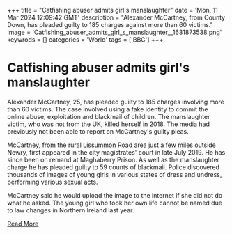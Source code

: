 +++
title = "Catfishing abuser admits girl's manslaughter"
date = 'Mon, 11 Mar 2024 12:09:42 GMT'
description = "Alexander McCartney, from County Down, has pleaded guilty to 185 charges against more than 60 victims."
image = 'Catfishing_abuser_admits_girl_s_manslaughter__1631873538.png'
keywrods =  []
categories = 'World'
tags = ['BBC']
+++

# Catfishing abuser admits girl's manslaughter

Alexander McCartney, 25, has pleaded guilty to 185 charges involving more than 60 victims.
The case involved using a fake identity to commit the online abuse, exploitation and blackmail of children.
The manslaughter victim, who was not from the UK, killed herself in 2018.
The media had previously not been able to report on McCartney's guilty pleas.

McCartney, from the rural Lissummon Road area just a few miles outside Newry, first appeared in the city magistrates' court in late July 2019.
He has since been on remand at Maghaberry Prison.
As well as the manslaughter charge he has pleaded guilty to 59 counts of blackmail.
Police discovered thousands of images of young girls in various states of dress and undress, performing various sexual acts.

McCartney said he would upload the image to the internet if she did not do what he asked.
The young girl who took her own life cannot be named due to law changes in Northern Ireland last year.


[Read More](https://www.bbc.co.uk/news/uk-northern-ireland-68525233)
